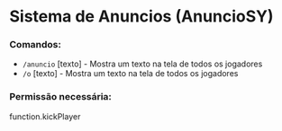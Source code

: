 # Sistema de Anuncios (AnuncioSY)

### Comandos:
+ `/anuncio` [texto] - Mostra um texto na tela de todos os jogadores
+ `/o` [texto] - Mostra um texto na tela de todos os jogadores

### Permissão necessária:
function.kickPlayer
